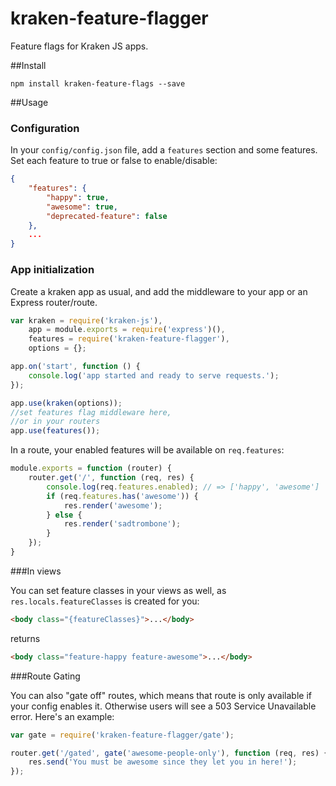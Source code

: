 kraken-feature-flagger
===
Feature flags for Kraken JS apps.

##Install

```npm install kraken-feature-flags --save```

##Usage

### Configuration
In your `config/config.json` file, add a `features` section and some features. Set each feature to true or false to enable/disable:
```json
{
    "features": {
        "happy": true,
        "awesome": true,
        "deprecated-feature": false
    },
    ...
}
```

### App initialization

Create a kraken app as usual, and add the middleware to your app or an Express router/route.
```javascript
var kraken = require('kraken-js'),
    app = module.exports = require('express')(),
    features = require('kraken-feature-flagger'),
    options = {};

app.on('start', function () {
    console.log('app started and ready to serve requests.');
});

app.use(kraken(options));
//set features flag middleware here,
//or in your routers
app.use(features());
```
In a route, your enabled features will be available on `req.features`:
```javascript
module.exports = function (router) {
	router.get('/', function (req, res) {
		console.log(req.features.enabled); // => ['happy', 'awesome']
		if (req.features.has('awesome')) {
			res.render('awesome');
		} else {
			res.render('sadtrombone');
		}
	});
}
```
###In views

You can set feature classes in your views as well, as `res.locals.featureClasses` is created for you:
```html
<body class="{featureClasses}">...</body>
```
returns
```html
<body class="feature-happy feature-awesome">...</body>
```

###Route Gating

You can also "gate off" routes, which means that route is only available if your config enables it. Otherwise users will see a 503 Service Unavailable error. Here's an example:
```javascript
var gate = require('kraken-feature-flagger/gate');

router.get('/gated', gate('awesome-people-only'), function (req, res) {
	res.send('You must be awesome since they let you in here!');
});
```
